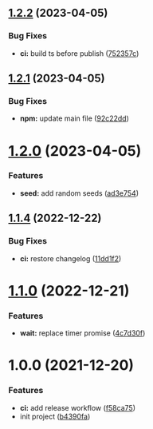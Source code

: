 ## [1.2.2](https://github.com/drouian-m/express-chaos-middleware/compare/v1.2.1...v1.2.2) (2023-04-05)


### Bug Fixes

* **ci:** build ts before publish ([752357c](https://github.com/drouian-m/express-chaos-middleware/commit/752357c82ff70e26d19dc5581996a10ed46fc101))

## [1.2.1](https://github.com/drouian-m/express-chaos-middleware/compare/v1.2.0...v1.2.1) (2023-04-05)


### Bug Fixes

* **npm:** update main file ([92c22dd](https://github.com/drouian-m/express-chaos-middleware/commit/92c22dd226652a473a6b562d7a621be2db1108aa))

# [1.2.0](https://github.com/drouian-m/express-chaos-middleware/compare/v1.1.4...v1.2.0) (2023-04-05)


### Features

* **seed:** add random seeds ([ad3e754](https://github.com/drouian-m/express-chaos-middleware/commit/ad3e7542f64b881e0b8a1162dbdbc75d12c88534))

## [1.1.4](https://github.com/drouian-m/express-chaos-middleware/compare/v1.1.3...v1.1.4) (2022-12-22)


### Bug Fixes

* **ci:** restore changelog ([11dd1f2](https://github.com/drouian-m/express-chaos-middleware/commit/11dd1f22780a2c9ae6a61197c1be03cf8d14d998))

# [1.1.0](https://github.com/drouian-m/express-chaos-middleware/compare/v1.0.0...v1.1.0) (2022-12-21)


### Features

* **wait:** replace timer promise ([4c7d30f](https://github.com/drouian-m/express-chaos-middleware/commit/4c7d30fcce67c7b841066800f04398d706d0538e))

# 1.0.0 (2021-12-20)


### Features

* **ci:** add release workflow ([f58ca75](https://github.com/drouian-m/express-chaos-middleware/commit/f58ca75d05a1c333a70075a64a08d3f4fb0080c2))
* init project ([b4390fa](https://github.com/drouian-m/express-chaos-middleware/commit/b4390fa24964e6ebd25e3f98d59872270467ca0e))

